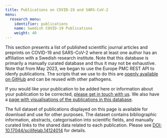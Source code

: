 ```yaml
---
title: Publications on COVID-19 and SARS-CoV-2
menu:
  research_menu:
    identifier: publications
    name: Swedish COVID-19 Publications
    weight: 40
---
```


This section presents a list of published scientific journal articles and preprints on COVID-19 and SARS-CoV-2 where at least one author has an affiliation with a Swedish research institute. Note that this database is primarily a manually curated database and thus it may not be exhaustive. Note that from May 2023, we began to use the Europe PMC REST API to idenfy publications. The scripts that we use to do this are [openly available on GitHub](https://github.com/ScilifelabDataCentre/covid-portal-scripts/tree/main/All_publications) and can be reused with other pathogens.

If you would like your publication to be added here or information about your publication to be corrected, [please get in touch with us](/suggestions/). We also have a [page with visualisations of the publications in this database](/dashboards/covid_publications/).

The full dataset of publications displayed on this page is available for download and use for other purposes. The dataset contains bibliographic information, abstracts, categorisation into scientific fields, and manually curated links to the shared data related to each publication. Please see [DOI: 10.17044/scilifelab.14124014](https://doi.org/10.17044/scilifelab.14124014) for details.
